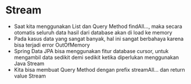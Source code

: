 # Stream
* Saat kita menggunakan List<T> dan Query Method findAll…, maka secara otomatis seluruh data hasil dari database akan di load ke memory
* Pada kasus data yang sangat banyak, hal ini sangat berbahaya karena bisa terjadi error OutOfMemory
* Spring Data JPA bisa menggunakan fitur database cursor, untuk mengambil data sedikit demi sedikit ketika diperlukan menggunakan Java Stream
* Kita bisa membuat Query Method dengan prefix streamAll… dan return value Stream<T>
